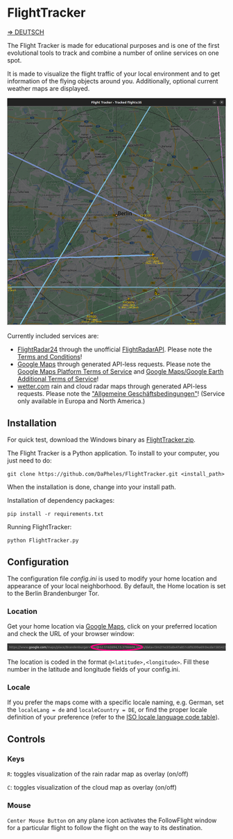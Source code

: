 # FlightTracker

[=> DEUTSCH](README_DE.md)

The Flight Tracker is made for educational purposes and is one of the first evolutional tools to track and combine a number of online services on one spot.

It is made to visualize the flight traffic of your local environment and to get information of the flying objects around you. Additionally, optional current weather maps are displayed.

![flighttracker](images/flighttracker.png)


Currently included services are:
 - [FlightRadar24](https://www.flightradar24.com) through the unofficial [FlightRadarAPI](https://github.com/JeanExtreme002/FlightRadarAPI). Please note the [Terms and Conditions](https://www.flightradar24.com/terms-and-conditions)!
 - [Google Maps](https://www.google.com/maps) through generated API-less requests. Please note the [Google Maps Platform Terms of Service](https://cloud.google.com/maps-platform/terms) and [Google Maps/Google Earth Additional Terms of Service](https://www.google.com/intl/en_US/help/terms_maps/)!
 - [wetter.com](https://www.wetter.com/) rain and cloud radar maps through generated API-less requests. Please note the ["Allgemeine Geschäftsbedingungen"](https://www.wetter.com/agb/)! (Service only available in Europa and North America.)

## Installation

For quick test, download the Windows binary as [FlightTracker.zip](https://pheles.de/FlightTracker.zip).

The Flight Tracker is a Python application. To install to your computer, you just need to do:

```
git clone https://github.com/DaPheles/FlightTracker.git <install_path>
```

When the installation is done, change into your install path.

Installation of dependency packages:

```
pip install -r requirements.txt
```

Running FlightTracker:

```
python FlightTracker.py
```

## Configuration

The configuration file *config.ini* is used to modify your home location and appearance of your local neighborhood. By default, the Home location is set to the Berlin Brandenburger Tor.

### Location

Get your home location via [Google Maps](https://www.google.com/maps), click on your preferred location and check the URL of your browser window:

![google_maps_url](images/google_maps_url.png)

The location is coded in the format ```@<latitude>,<longitude>```. Fill these number in the latitude and longitude fields of your config.ini.

### Locale

If you prefer the maps come with a specific locale naming, e.g. German, set the ```localeLang = de``` and ```localeCountry = DE```, or find the proper locale definition of your preference (refer to the [ISO locale language code table](https://gist.github.com/eddieoz/63d839c8a20ef508cfa4fa9562632a21)).

## Controls

### Keys

```R```: toggles visualization of the rain radar map as overlay (on/off)

```C```: toggles visualization of the cloud map as overlay (on/off)

### Mouse

```Center Mouse Button``` on any plane icon activates the FollowFlight window for a particular flight to follow the flight on the way to its destination.
